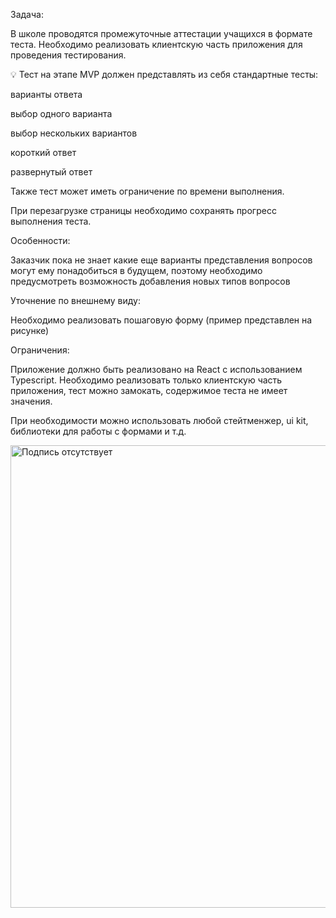 Задача:

В школе проводятся промежуточные аттестации учащихся в формате теста. Необходимо реализовать клиентскую часть приложения для проведения тестирования.

💡 Тест на этапе MVP должен представлять из себя стандартные тесты:

варианты ответа

выбор одного варианта

выбор нескольких вариантов

короткий ответ

развернутый ответ

Также тест может иметь ограничение по времени выполнения.

При перезагрузке страницы необходимо сохранять прогресс выполнения теста.


Особенности:

Заказчик пока не знает какие еще варианты представления вопросов могут ему понадобиться в будущем, поэтому необходимо предусмотреть возможность добавления новых типов вопросов


Уточнение по внешнему виду:

Необходимо реализовать пошаговую форму (пример представлен на рисунке)


Ограничения:

Приложение должно быть реализовано на React с использованием Typescript. Необходимо реализовать только клиентскую часть приложения, тест можно замокать, содержимое теста не имеет значения.

При необходимости можно использовать любой стейтменжер, ui kit, библиотеки для работы с формами и т.д.

<img src="https://lh6.googleusercontent.com/CJrXzoGFQg0j-TIox1emIaYHLsr-rOlpyYqwfRX64oCurKp3V9vENPbD2fEbjPCg5RDVuIWQ6RPSBGr0XfdglHRo9o53Fryd62wcl4euN5p7Bz-APBCuw9x1ftIikp5p5A=w740" class="HxhGpf" style="width: 740px; " title="" alt="Подпись отсутствует">

